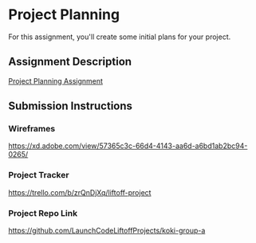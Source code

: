 # Project Planning
For this assignment, you'll create some initial plans for your project.

## Assignment Description
[Project Planning Assignment](https://education.launchcode.org/liftoff/modules/assignments/project-planning)

## Submission Instructions

### Wireframes
https://xd.adobe.com/view/57365c3c-66d4-4143-aa6d-a6bd1ab2bc94-0265/

### Project Tracker
https://trello.com/b/zrQnDjXq/liftoff-project

### Project Repo Link

https://github.com/LaunchCodeLiftoffProjects/koki-group-a
